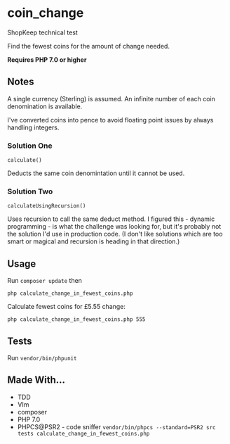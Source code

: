 # coin_change

ShopKeep technical test

Find the fewest coins for the amount of change needed.

**Requires PHP 7.0 or higher**

## Notes

A single currency (Sterling) is assumed. An infinite number of each coin denomination is available.

I've converted coins into pence to avoid floating point issues by always handling integers.

### Solution One

`calculate()`

Deducts the same coin denomintation until it cannot be used.

### Solution Two

`calculateUsingRecursion()`

Uses recursion to call the same deduct method. I figured this - dynamic programming - is what the challenge was looking for, but it's probably not the solution I'd use in production code. (I don't like solutions which are too smart or magical and recursion is heading in that direction.)

## Usage

Run `composer update` then

`php calculate_change_in_fewest_coins.php`

Calculate fewest coins for £5.55 change:

`php calculate_change_in_fewest_coins.php 555`

## Tests

Run `vendor/bin/phpunit`

## Made With...

* TDD
* VIm
* composer
* PHP 7.0
* PHPCS@PSR2 - code sniffer `vendor/bin/phpcs --standard=PSR2 src tests calculate_change_in_fewest_coins.php`

